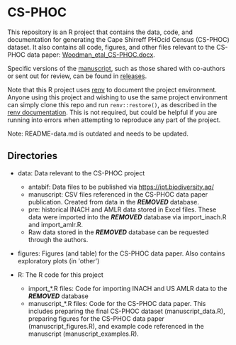 # CS-PHOC

This repository is an R project that contains the data, code, and documentation for generating the Cape Shirreff PHOcid Census (CS-PHOC) dataset. It also contains all code, figures, and other files relevant to the CS-PHOC data paper: [Woodman_etal_CS-PHOC.docx](Woodman_etal_CS-PHOC.docx). 

Specific versions of the [manuscript](Woodman_etal_CS-PHOC.docx), such as those shared with co-authors or sent out for review, can be found in [releases](https://github.com/us-amlr/cs-phoc/releases). 

Note that this R project uses [renv](https://github.com/rstudio/renv/) to document the project environment. Anyone using this project and wishing to use the same project environment can simply clone this repo and run `renv::restore()`, as described in the [renv documentation](https://rstudio.github.io/renv/). This is not required, but could be helpful if you are running into errors when attempting to reproduce any part of the project.

Note: README-data.md is outdated and needs to be updated.

## Directories

* data: Data relevant to the CS-PHOC project
  * antabif: Data files to be published via https://ipt.biodiversity.aq/
  * manuscript: CSV files referenced in the CS-PHOC data paper publication. Created from data in the ***REMOVED*** database.
  * pre: historical INACH and AMLR data stored in Excel files. These data were imported into the ***REMOVED*** database via import_inach.R and import_amlr.R. 
  * Raw data stored in the ***REMOVED*** database can be requested through the authors.

* figures: Figures (and table) for the CS-PHOC data paper. Also contains exploratory plots (in 'other')

* R: The R code for this project
  * import_*.R files: Code for importing INACH and US AMLR data to the ***REMOVED*** database
  * manuscript_*.R files: Code for the CS-PHOC data paper. This includes preparing the final CS-PHOC dataset (manuscript_data.R), preparing figures for the CS-PHOC data paper (manuscript_figures.R), and example code referenced in the manuscript (manuscript_examples.R).
